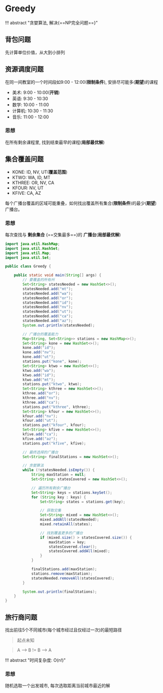 # Greedy

!!! abstract "贪婪算法, 解决{==NP完全问题==}"

## 背包问题

先计算单位价值，从大到小排列

## 资源调度问题

在同一间教室的一个时间段如9:00 - 12:00(**限制条件**), 安排尽可能多(**期望**)的课程

- 美术: 9:00 - 10:00(**开销**)
- 英语: 9:30 - 10:30
- 数学: 10:00 - 11:00
- 计算机: 10:30 - 11:30
- 音乐: 11:00 - 12:00

### 思想

在所有剩余课程里, 找到结束最早的课程(**局部最优解**)

## 集合覆盖问题

- KONE: ID, NV, UT(**覆盖范围**)
- KTWO: WA, ID, MT
- KTHREE: OR, NV, CA
- KFOUR: NV, UT
- KFIVE: CA, AZ

每个广播台覆盖的区域可能重叠，如何找出覆盖所有集合(**限制条件**)的最少(**期望**)广播台。

### 思想

每次查找与 **剩余集合** {==交集最多==}的 **广播台**(**局部最优解**)

```java
import java.util.HashMap;
import java.util.HashSet;
import java.util.Map;
import java.util.Set;

public class Greedy {

    public static void main(String[] args) {
        // 要覆盖的所有州
        Set<String> statesNeeded = new HashSet<>();
        statesNeeded.add("mt");
        statesNeeded.add("wa");
        statesNeeded.add("or");
        statesNeeded.add("id");
        statesNeeded.add("nv");
        statesNeeded.add("ut");
        statesNeeded.add("ca");
        statesNeeded.add("az");
        System.out.println(statesNeeded);

        // 广播台的覆盖能力
        Map<String, Set<String>> stations = new HashMap<>();
        Set<String> kone = new HashSet<>();
        kone.add("id");
        kone.add("nv");
        kone.add("ut");
        stations.put("kone", kone);
        Set<String> ktwo = new HashSet<>();
        ktwo.add("wa");
        ktwo.add("id");
        ktwo.add("mt");
        stations.put("ktwo", ktwo);
        Set<String> kthree = new HashSet<>();
        kthree.add("or");
        kthree.add("nv");
        kthree.add("ca");
        stations.put("kthree", kthree);
        Set<String> kfour = new HashSet<>();
        kfour.add("nv");
        kfour.add("ut");
        stations.put("kfour", kfour);
        Set<String> kfive = new HashSet<>();
        kfive.add("ca");
        kfive.add("az");
        stations.put("kfive", kfive);

        // 最终选择的广播台
        Set<String> finalStations = new HashSet<>();

        // 贪婪算法
        while (!statesNeeded.isEmpty()) {
            String maxStation = null;
            Set<String> statesCovered = new HashSet<>();

            // 遍历所有剩余广播台
            Set<String> keys = stations.keySet();
            for (String key : keys) {
                Set<String> states = stations.get(key);

                // 获取交集
                Set<String> mixed = new HashSet<>();
                mixed.addAll(statesNeeded);
                mixed.retainAll(states);

                // 找到覆盖更多的广播台
                if (mixed.size() > statesCovered.size()) {
                    maxStation = key;
                    statesCovered.clear();
                    statesCovered.addAll(mixed);
                }
            }

            finalStations.add(maxStation);
            stations.remove(maxStation);
            statesNeeded.removeAll(statesCovered);
        }

        System.out.println(finalStations);
    }
}
```

## 旅行商问题

找出前往5个不同城市(每个城市经过且仅经过一次)的最短路径

> 起点未知

> A --> B != B --> A

!!! abstract "时间复杂度: O(n!)"

### 思想

随机选取一个出发城市, 每次选取距离当前城市最近的解
